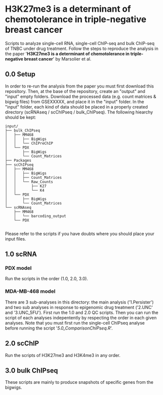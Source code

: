 # H3K27me3 is a determinant of chemotolerance in triple-negative breast cancer

Scripts to analyze single-cell RNA, single-cell ChIP-seq and bulk ChIP-seq of TNBC
under drug treatment. Follow the steps to reproduce the analysis in the paper '**H3K27me3 is a determinant of chemotolerance in triple-negative breast cancer**' by Marsolier et al.

## 0.0 Setup

In order to re-run the analysis from the paper you must first download this repository.
Then, at the base of the repository, create an "output" and "input" empty folders.
Download the processed data (e.g. count matrices & bigwig files) from GSEXXXXX,
and place it in the "input" folder. In the "input" folder, each kind of data should
be placed in a properly created directory (scRNAseq / scChIPseq / bulk_ChIPseq).
The following hiearchy should be kept:  

```
input/
├── bulk_ChIPseq  
│   ├── MM468  
│   │   ├── BigWigs  
│   │   └── ChIPreChIP  
│   └── PDX  
│       ├── BigWigs  
│       └── Count_Matrices  
├── Packages  
├── scChIPseq  
│   ├── MM468  
│   │   ├── BigWigs  
│   │   ├── Count_Matrices  
│   │   └── Raw_Counts  
│   │       ├── K27  
│   │       └── K4  
│   └── PDX  
│       ├── BigWigs  
│       └── Count_Matrices  
└── scRNAseq  
    ├── MM468  
    │   └── barcoding_output  
    └── PDX  
    
```
Please refer to the scripts if you have doubts where you should place your input 
files.

## 1.0 scRNA
### PDX model
Run the scripts in the order (1.0, 2.0, 3.0).  

### MDA-MB-468 model
There are 3 sub-analyses in this directory: the main analysis ('1.Persister') and
two sub analyses in response to epigenomic drug treatment ('2.UNC' and '3.UNC_5FU').
First run the 1.0 and 2.0 QC scripts.
Then you can run the script of each analyses indepentently by respecting the order
in each given analyses. Note that you must first run the single-cell ChIPseq analyse
before running the script '*5.0_ComparisonChIPseq.R*'.


## 2.0 scChIP
Run the scripts of H3K27me3 and H3K4me3 in any order.

## 3.0 bulk ChIPseq
These scripts are mainly to produce snapshots of specific genes from the bigwigs.

